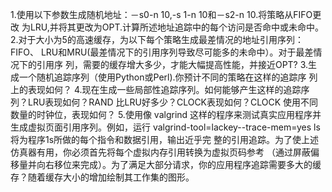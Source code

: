 1.使用以下参数生成随机地址：－s0-n 10,-s 1-n 10和－s2-n 10.将策略从FIFO更改
为LRU,并将其更改为OPT.计算所述地址追踪中的每个访问是否命中或未命中。
2.对于大小为5的高速缓存，为以下每个策略生成最差情况的地址引用序列：FIFO、
LRU和MRU(最差情况下的引用序列导致尽可能多的未命中）。对于最差情况下的引用序
列，需要的缓存增大多少，才能大幅提高性能，并接近OPT?
3.生成一个随机追踪序列（使用Python或Perl).你预计不同的策略在这样的追踪序
列上的表现如何？
4.现在生成一些局部性追踪序列。如何能够产生这样的追踪序列？LRU表现如何？RAND
比LRU好多少？CLOCK表现如何？CLOCK 使用不同数量的时钟位，表现如何？
5.使用像 valgrind 这样的程序来测试真实应用程序并生成虚拟页面引用序列。例如，运行
valgrind-tool=lackey--trace-mem=yes ls 将为程序1s所做的每个指令和数据引用，输出近乎完
整的引用追踪。为了使上述仿真器有用，你必须首先将每个虚拟内存引用转换为虚拟页码参考
（通过屏蔽偏移量并向右移位来完成）。为了满足大部分请求，你的应用程序追踪需要多大的缓
存？随着缓存大小的增加绘制其工作集的图形。